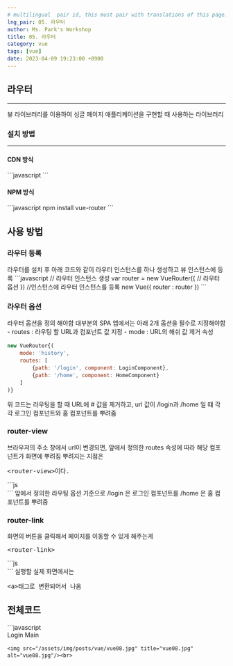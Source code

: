 ```yaml
---
# multilingual  pair id, this must pair with translations of this page. (This name must be unique)
lng_pair: 05. 라우터
author: Ms. Park's Workshop
title: 05. 라우터
category: vue
tags: [vue]
date: 2023-04-09 19:23:00 +0900
---
```

<h2>라우터</h2><hr/>
뷰 라이브러리를 이용하여 싱글 페이지 애플리케이션을 구현할 때 사용하는 라이브러리

<h3>설치 방법</h3><hr/>
<h4>CDN 방식</h4>
```javascript
<script src="https://cdn.jsdelivr.net/npm/vue@2/dist/vue.js"></script>
<script src="https://unpkg.com/vue-router@3.5.3/dist/vue-router.js"></script>
```

<h4>NPM 방식</h4>
```javascript
npm install vue-router
```

<h2>사용 방법</h2>
<h3>라우터 등록</h3>
라우터를 설치 후 아래 코드와 같이 라우터 인스턴스를 하나 생성하고 뷰 인스턴스에 등록
```javascript
// 라우터 인스턴스 생성
var router = new VueRouter({
    // 라우터 옵션
})
//인스턴스에 라우터 인스턴스를 등록
new Vue({
    router : router
})
```

<h3>라우터 옵션</h3>
라우터 옵션을 정의 해야함
대부분의 SPA 앱에서는 아래 2개 옵션을 필수로 지정해야함
- routes : 라우팅 할 URL과 컴포넌트 값 지정
- mode : URL의 해쉬 값 제거 속성

```javascript
new VueRouter{(
    mode: 'history',
    routes: [
        {path: '/login', component: LoginComponent},
        {path: '/home', component: HomeComponent}
    ]
)}
```
위 코드는 라우팅을 할 때 URL에 # 값을 제거하고, url 값이 /login과 /home 일 떄 각각 로그인 컴포넌트와 홈 컴포넌트를 뿌려줌<br/>

<h3>router-view</h3>
브라우저의 주소 창에서 url이 변경되면, 앞에서 정의한 routes 속성에 따라 해당 컴포넌트가 화면에 뿌려짐
뿌려지는 지점은 <xmp><router-view>이다.</xmp> 
```js
<div id="app">
    <router-view></router-view>
</div>
```
앞에서 정의한 라우팅 옵션 기준으로 /login 은 로그인 컴포넌트를 /home 은 홈 컴포넌트를 뿌려줌

<h3>router-link</h3>
화면의 버튼을 클릭해서 페이지를 이동할 수 있게 해주는게 <xmp><router-link></xmp>
```js
<div id="app">
    <router-link to="이동할URL"></router-link>
</div>
```
실행할 실제 화면에서는 <xmp><a>태그로 변환되어서 나옴</xmp>



<h2>전체코드</h2>
```javascript
<div id="app">
    <div>
        <router-link to="/login">Login</router-link>
        <router-link to="/main">Main</router-link>
    </div>
    <router-view></router-view>
</div>

<script src="https://cdn.jsdelivr.net/npm/vue@2/dist/vue.js"></script>
<script src="https://unpkg.com/vue-router@3.5.3/dist/vue-router.js"></script>
<script>
    var LoginComponent = {
        template: '<div>login</div>'
    }
    var MainComponent = {
        template: '<div>main</div>'
    }

    var router = new VueRouter({
        // 페이지의 라우팅 정보
        routes: [
            {
                // 페이지의 url 이름
                path : '/login',
                // 해당 url에서 표시될 컴포넌트
                component : LoginComponent
            },
            {
                path : '/main',
                component : MainComponent
            }
        ]
    });

    new Vue({
        el: '#app',
        router: router
    })
</script>
```
<img src="/assets/img/posts/vue/vue08.jpg" title="vue08.jpg" alt="vue08.jpg"/><br>